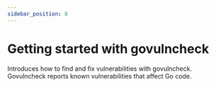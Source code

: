 ```yaml
---
sidebar_position: 8
---
```


# Getting started with govulncheck

Introduces how to find and fix vulnerabilities with govulncheck. Govulncheck reports known vulnerabilities that affect Go code.
